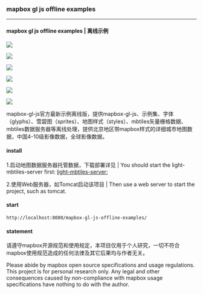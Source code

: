 ###                                                    mapbox gl js offline examples

------

####   **mapbox gl js offline examples | 离线示例**

![](https://github.com/undefinedGIS/mapbox-gl-js-offline-examples/blob/master/data/images/readme/0.png)

![](https://github.com/undefinedGIS/mapbox-gl-js-offline-examples/blob/master/data/images/readme/1.png)

![](https://github.com/undefinedGIS/mapbox-gl-js-offline-examples/blob/master/data/images/readme/2.png)

![](https://github.com/undefinedGIS/mapbox-gl-js-offline-examples/blob/master/data/images/readme/3.png)

![](https://github.com/undefinedGIS/mapbox-gl-js-offline-examples/blob/master/data/images/readme/4.png)

![](https://github.com/undefinedGIS/mapbox-gl-js-offline-examples/blob/master/data/images/readme/5.png)

mapbox-gl-js官方最新示例离线版，提供mapbox-gl-js、示例集、字体（glyphs）、雪碧图（sprites）、地图样式（styles）、mbtiles矢量栅格数据、mbtiles数据服务器等离线处理，提供北京地区带mapbox样式的详细城市地图数据，中国4-10级影像数据，全球影像数据。
#### **install**

1.启动地图数据服务器托管数据，下载部署详见 | You should start the light-mbtiles-server first: [light-mbtiles-server](https://github.com/undefinedGIS/light-mbtiles-server);

2.使用Web服务器，如Tomcat启动该项目 | Then use a web server to start the project, such as tomcat.

#### **start**

```
http://localhost:8080/mapbox-gl-js-offline-examples/
```

#### statement

请遵守mapbox开源规范和使用规定，本项目仅用于个人研究，一切不符合mapbox使用规范造成的任何法律及其它后果均与作者无关。

Please abide by mapbox open source specifications and usage regulations. This project is for personal research only. Any legal and other consequences caused by non-compliance with mapbox usage specifications have nothing to do with the author.
